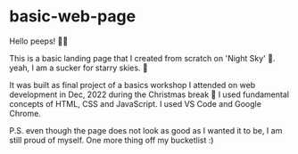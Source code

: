 # basic-web-page
Hello peeps! 👩‍💻

This is a basic landing page that I created from scratch on 'Night Sky' 🌃. yeah, I am a sucker for starry skies. 💫

It was built as final project of a basics workshop I attended on web development in Dec, 2022 during the Christmas break 🎄
I used fundamental concepts of HTML, CSS and JavaScript. I used VS Code and Google Chrome.

P.S. even though the page does not look as good as I wanted it to be, I am still proud of myself. One more thing off my bucketlist :)
